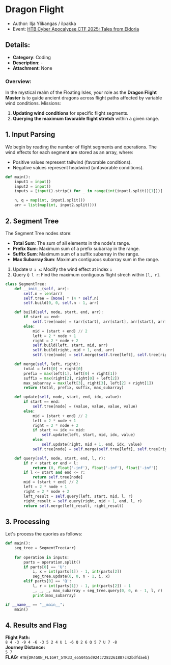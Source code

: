 # Dragon Flight
- Author: Ilja Ylikangas / ilpakka
- Event: [HTB Cyber Apocalypse CTF 2025: Tales from Eldoria](https://ctf.hackthebox.com/event/details/cyber-apocalypse-ctf-2025-tales-from-eldoria-2107)

## Details:

- **Category**: Coding
- **Description**: - 
- **Attachment**: None

### Overview:
In the mystical realm of the Floating Isles, your role as the **Dragon Flight Master** is to guide ancient dragons across flight paths affected by variable wind conditions. Missions:

1. **Updating wind conditions** for specific flight segments.
2. **Querying the maximum favorable flight stretch** within a given range.

## 1. Input Parsing
We begin by reading the number of flight segments and operations. The wind effects for each segment are stored as an array, where:
- Positive values represent tailwind (favorable conditions).
- Negative values represent headwind (unfavorable conditions).
```python
def main():
    input1 = input()
    input2 = input()
    inputs = [input().strip() for _ in range(int(input1.split()[1]))]

    n, q = map(int, input1.split())
    arr = list(map(int, input2.split()))
```
## 2. Segment Tree

The Segment Tree nodes store:
- **Total Sum**: The sum of all elements in the node's range.
- **Prefix Sum**: Maximum sum of a prefix subarray in the range.
- **Suffix Sum**: Maximum sum of a suffix subarray in the range.
- **Max Subarray Sum**: Maximum contiguous subarray sum in the range.

1. Update `U i x`: Modify the wind effect at index `i`
2. Query `Q l r`: Find the maximum contiguous flight strech within `[l, r]`.
```python
class SegmentTree:
    def __init__(self, arr):
        self.n = len(arr)
        self.tree = [None] * (4 * self.n)
        self.build(0, 0, self.n - 1, arr)

    def build(self, node, start, end, arr):
        if start == end:
            self.tree[node] = (arr[start], arr[start], arr[start], arr[start])
        else:
            mid = (start + end) // 2
            left = 2 * node + 1
            right = 2 * node + 2
            self.build(left, start, mid, arr)
            self.build(right, mid + 1, end, arr)
            self.tree[node] = self.merge(self.tree[left], self.tree[right])

    def merge(self, left, right):
        total = left[0] + right[0]
        prefix = max(left[1], left[0] + right[1])
        suffix = max(right[2], right[0] + left[2])
        max_subarray = max(left[3], right[3], left[2] + right[1])
        return (total, prefix, suffix, max_subarray)

    def update(self, node, start, end, idx, value):
        if start == end:
            self.tree[node] = (value, value, value, value)
        else:
            mid = (start + end) // 2
            left = 2 * node + 1
            right = 2 * node + 2
            if start <= idx <= mid:
                self.update(left, start, mid, idx, value)
            else:
                self.update(right, mid + 1, end, idx, value)
            self.tree[node] = self.merge(self.tree[left], self.tree[right])

    def query(self, node, start, end, l, r):
        if r < start or end < l:
            return (0, float('-inf'), float('-inf'), float('-inf'))
        if l <= start and end <= r:
            return self.tree[node]
        mid = (start + end) // 2
        left = 2 * node + 1
        right = 2 * node + 2
        left_result = self.query(left, start, mid, l, r)
        right_result = self.query(right, mid + 1, end, l, r)
        return self.merge(left_result, right_result)
```
## 3. Processing
Let's process the quories as follows:
```python
def main():
    seg_tree = SegmentTree(arr)
    
    for operation in inputs:
        parts = operation.split()
        if parts[0] == 'U':
            i, x = int(parts[1]) - 1, int(parts[2])
            seg_tree.update(0, 0, n - 1, i, x)
        elif parts[0] == 'Q':
            l, r = int(parts[1]) - 1, int(parts[2]) - 1
            _, _, _, max_subarray = seg_tree.query(0, 0, n - 1, l, r)
            print(max_subarray)

if __name__ == "__main__":
    main()
```

## 4. Results and Flag
**Flight Path:**<br>
`8 4 -3 -9 4 -6 -3 5 2 4 U 1 -6 Q 2 6 Q 5 7 U 7 -8`<br>
**Journey Distance:**<br>
`5 7`<br>
**FLAG:** `HTB{DR4G0N_FL1GHT_5TR33_e550455d924c7282261887c42bdfdaeb}`
